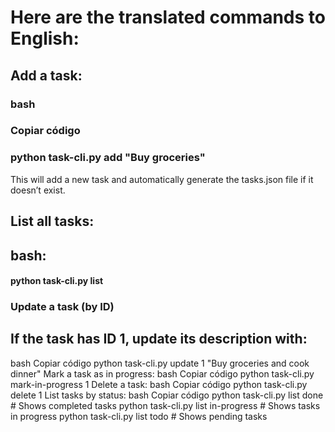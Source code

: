 
# Here are the translated commands to English:

##  Add a task:
### bash
### Copiar código
### python task-cli.py add "Buy groceries"

This will add a new task and automatically generate the tasks.json file if it doesn’t exist.

## List all tasks:

## bash:
#### python task-cli.py list

### Update a task (by ID)

## If the task has ID 1, update its description with:

bash
Copiar código
python task-cli.py update 1 "Buy groceries and cook dinner"
Mark a task as in progress:
bash
Copiar código
python task-cli.py mark-in-progress 1
Delete a task:
bash
Copiar código
python task-cli.py delete 1
List tasks by status:
bash
Copiar código
python task-cli.py list done          # Shows completed tasks
python task-cli.py list in-progress   # Shows tasks in progress
python task-cli.py list todo          # Shows pending tasks
